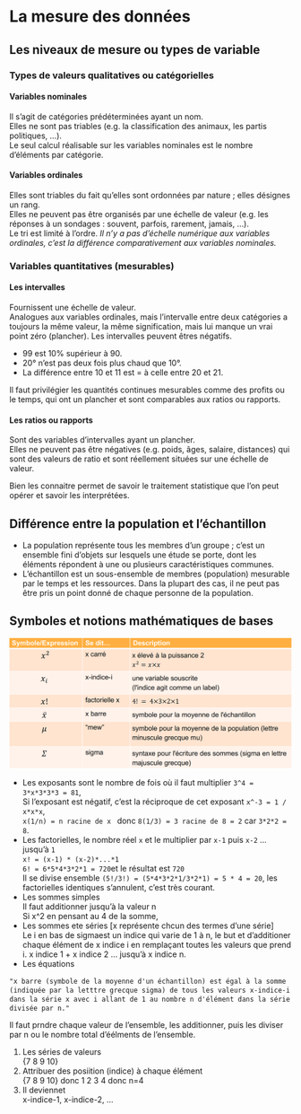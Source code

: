 # **La mesure des données**
## **Les niveaux de mesure ou types de variable**
### Types de valeurs qualitatives ou catégorielles
#### **Variables nominales**
Il s’agit de catégories prédéterminées ayant un nom.  
Elles ne sont pas triables (e.g. la classification des animaux, les partis politiques, …).  
Le seul calcul réalisable sur les variables nominales est le nombre d’éléments par catégorie.
#### **Variables ordinales**
Elles sont triables du fait qu’elles sont ordonnées par nature ; elles désignes un rang.  
Elles ne peuvent pas être organisés par une échelle de valeur (e.g. les réponses à un sondages : souvent, parfois, rarement, jamais, …).  
Le tri est limité à l’ordre.
_Il n’y a pas d’échelle numérique aux variables ordinales, c’est la différence comparativement aux variables nominales._
### **Variables quantitatives (mesurables)**
#### **Les intervalles**
Fournissent une échelle de valeur.  
Analogues aux variables ordinales, mais l’intervalle entre deux catégories a toujours la même valeur, la même signification, mais lui manque un vrai point zéro (plancher). Les intervalles peuvent êtres négatifs.  
- 99 est 10% supérieur à 90.
- 20° n’est pas deux fois plus chaud que 10°.
- La différence entre 10 et 11 est = à celle entre 20 et 21.

Il faut privilégier les quantités continues mesurables comme des profits ou le temps, qui ont un plancher et sont comparables aux ratios ou rapports.
#### **Les ratios ou rapports**
Sont des variables d’intervalles ayant un plancher.  
Elles ne peuvent pas être négatives (e.g. poids, âges, salaire, distances) qui sont des valeurs de ratio et sont réellement situées sur une échelle de valeur.

Bien les connaitre permet de savoir le traitement statistique que l’on peut opérer et savoir les interprétées.
## **Différence entre la population et l’échantillon**
* La population représente tous les membres d’un groupe ; c’est un ensemble fini d’objets sur lesquels une étude se porte, dont les éléments répondent à une ou plusieurs caractéristiques communes.
* L’échantillon est un sous-ensemble de membres (population) mesurable par le temps et les ressources. Dans la plupart des cas, il ne peut pas être pris un point donné de chaque personne de la population.
## **Symboles et notions mathématiques de bases**
![Symboles](../../assets/symboles.png)  
* Les exposants sont le nombre de fois où il faut multiplier `3^4 = 3*x*3*3*3 = 81`,  
  Si l’exposant est négatif, c’est la réciproque de cet exposant `x^-3 = 1 / x*x*x`,  
  `x(1/n) = n racine de x ` donc `8(1/3) = 3 racine de 8 = 2` car `3*2*2 = 8`.
* Les factorielles, le nombre réel `x` et le multiplier par `x-1` puis `x-2` … jusqu’à `1`  
  `x! = (x-1) * (x-2)*...*1`  
  `6! = 6*5*4*3*2*1 = 720`et le résultat est `720`  
  Il se divise ensemble `(5!/3!) = (5*4*3*2*1/3*2*1) = 5 * 4 = 20`, les factorielles identiques s’annulent, c’est très courant.
* Les sommes simples  
  Il faut additionner jusqu’à la valeur n  
  Si x^2 en pensant au 4 de la somme, 
* Les sommes ete séries [x représente chcun des termes d’une série]  
  Le i en bas de sigmaest un indice qui varie de 1 à n, le but et d’additioner chaque élément de x indice i en remplaçant toutes les valeurs que prend i. x indice 1 + x indice 2 … jusqu’à x indice n.
* Les équations  
```
"x barre (symbole de la moyenne d'un échantillon) est égal à la somme (indiquée par la letttre grecque sigma) de tous les valeurs x-indice-i dans la série x avec i allant de 1 au nombre n d'élément dans la série divisée par n."
```
Il faut prndre chaque valeur de l’ensemble, les additionner, puis les diviser par n ou le nombre total d’éélments de l’ensemble.
1. Les séries de valeurs  
   {7 8 9 10}
2. Attribuer des posiition (indice) à chaque élément  
    {7 8 9 10} donc 1 2 3 4 donc n=4
3. Il deviennet  
   x-indice-1, x-indice-2, …